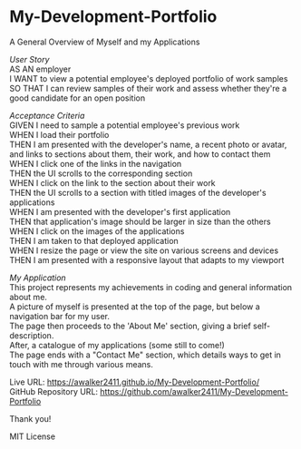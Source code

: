 # My-Development-Portfolio
A General Overview of Myself and my Applications 

*User Story*
<br>AS AN employer
<br>I WANT to view a potential employee's deployed portfolio of work samples
<br>SO THAT I can review samples of their work and assess whether they're a good candidate for an open position

*Acceptance Criteria*
<br>GIVEN I need to sample a potential employee's previous work
<br>WHEN I load their portfolio
<br>THEN I am presented with the developer's name, a recent photo or avatar, and links to sections about them, their work, and how to contact them
<br>WHEN I click one of the links in the navigation
<br>THEN the UI scrolls to the corresponding section
<br>WHEN I click on the link to the section about their work
<br>THEN the UI scrolls to a section with titled images of the developer's applications
<br>WHEN I am presented with the developer's first application
<br>THEN that application's image should be larger in size than the others
<br>WHEN I click on the images of the applications
<br>THEN I am taken to that deployed application
<br>WHEN I resize the page or view the site on various screens and devices
<br>THEN I am presented with a responsive layout that adapts to my viewport

*My Application*
<br>This project represents my achievements in coding and general information about me.
<br>A picture of myself is presented at the top of the page, but below a navigation bar for my user.
<br>The page then proceeds to the 'About Me' section, giving a brief self-description.
<br>After, a catalogue of my applications (some still to come!)
<br>The page ends with a "Contact Me" section, which details ways to get in touch with me through various means.

Live URL: https://awalker2411.github.io/My-Development-Portfolio/
<br>GitHub Repository URL: https://github.com/awalker2411/My-Development-Portfolio

Thank you!



MIT License
